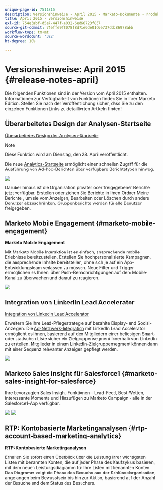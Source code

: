 ```yaml
---
unique-page-id: 7511815
description: Versionshinweise - April 2015 - Marketo-Dokumente - Produktdokumentation
title: April 2015 - Versionshinweise
exl-id: 754e3abf-d5e7-447f-a032-6ed66723f837
source-git-commit: 74effe9f8078f8d71e6de01d6e737ddc86978abb
workflow-type: tm+mt
source-wordcount: '322'
ht-degree: 10%

---
```


# Versionshinweise: April 2015 {#release-notes-april}

Die folgenden Funktionen sind in der Version vom April 2015 enthalten. Informationen zur Verfügbarkeit von Funktionen finden Sie in Ihrer Marketo Edition. Stellen Sie nach der Veröffentlichung sicher, dass Sie zu den einzelnen Funktionen Links zu detaillierten Artikeln finden!

## Überarbeitetes Design der Analysen-Startseite

[Überarbeitetes Design der Analysen-Startseite](/help/marketo/product-docs/reporting/basic-reporting/creating-reports/navigating-the-analytics-home-page.md)

>[!NOTE]
>
>Diese Funktion wird am Dienstag, den 28. April veröffentlicht.

Die neue [Analytics-Startseite](/help/marketo/product-docs/reporting/basic-reporting/creating-reports/navigating-the-analytics-home-page.md) ermöglicht einen schnellen Zugriff für die Ausführung von Ad-hoc-Berichten über verfügbare Berichtstypen hinweg.

![](assets/image2015-4-20-11-3a18-3a8.png)

Darüber hinaus ist die Organisation privater oder freigegebener Berichte jetzt verfügbar. Erstellen oder ziehen Sie Berichte in Ihren Ordner Meine Berichte , um sie vom Anzeigen, Bearbeiten oder Löschen durch andere Benutzer abzuschränken. Gruppenberichte werden für alle Benutzer freigegeben.

## Marketo Mobile Engagement {#marketo-mobile-engagement}

**Marketo Mobile Engagement**

Mit Marketo Mobile Interaktion ist es einfach, ansprechende mobile Erlebnisse bereitzustellen. Erstellen Sie hochpersonalisierte Kampagnen, die ansprechende Inhalte bereitstellen, ohne sich je auf ein App-Entwicklungsteam verlassen zu müssen. Neue Filter und Trigger ermöglichen es Ihnen, über Push-Benachrichtigungen auf dem Mobile-Kanal zu überwachen und darauf zu reagieren.

![](assets/image2015-4-20-11-3a16-3a55.png)

## Integration von LinkedIn Lead Accelerator

[Integration von LinkedIn Lead Accelerator](/help/marketo/product-docs/demand-generation/social/social-functions/use-a-marketo-list-or-smart-list-as-a-linkedin-audience-segment.md)

Erweitern Sie Ihre Lead-Pflegestrategie auf bezahlte Display- und Social-Anzeigen. Die [Ad-Netzwerk-Integration](/help/marketo/product-docs/demand-generation/ad-network-integrations/add-linkedin-matched-audiences-as-a-launchpoint-service.md) mit LinkedIn Lead Accelerator ermöglicht es Ihnen, basierend auf den Mitgliedern einer beliebigen Smart- oder statischen Liste sicher ein Zielgruppensegment innerhalb von LinkedIn zu erstellen. Mitglieder in einem LinkedIn-Zielgruppensegment können dann mit einer Sequenz relevanter Anzeigen gepflegt werden.

![](assets/image2015-4-20-11-3a3-3a27.png)

## Marketo Sales Insight für Salesforce1 {#marketo-sales-insight-for-salesforce}

Ihre bevorzugten Sales Insight-Funktionen - Lead-Feed, Best-Wetten, interessante Momente und Hinzufügen zu Marketo Campaign - alle in der Salesforce1-App verfügbar.

![](assets/image2015-4-20-11-3a11-3a37.png) ![](assets/image2015-4-20-11-3a15-3a16.png)

## RTP: Kontobasierte Marketinganalysen {#rtp-account-based-marketing-analytics}

**RTP: Kontobasierte Marketinganalysen**

Erhalten Sie sofort einen Überblick über die Leistung Ihrer wichtigsten Listen mit benannten Konten, die auf jeder Phase des Kaufzyklus basieren, mit dem neuen Leistungsdiagramm für Ihre Listen mit benannten Konten. Das Diagramm zeigt die Phase des Besuchs aus der Schlüsselorganisation, angefangen beim Bewusstsein bis hin zur Aktion, basierend auf der Anzahl der Besuche und dem Status des Besuchers.

